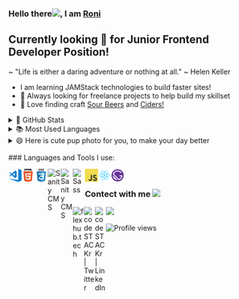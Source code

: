 ### Hello there<img src="https://raw.githubusercontent.com/ShahriarShafin/ShahriarShafin/main/Assets/hi.gif" width="40px"/>, I am <a href="roni.rocks" target="_blank" >Roni </a>

## Currently looking :eyes: for Junior Frontend Developer Position!

~ "Life is either a daring adventure or nothing at all." ~ Helen Keller
<br />
- I am learning JAMStack technologies to build faster sites!
- :eyes: Always looking for freelance projects to help build my skillset
- 🍺 Love finding craft <a href="https://funkwerks.com/" target="_blank">Sour Beers</a> and <a href="http://scrumpys.net/on-tap/" target="_blank" >Ciders!</a>

<details>
  <summary>🌟 GitHub Stats</summary>
  <img align="left" alt="codeSTACKr's GitHub Stats" src="https://github-readme-stats.vercel.app/api?username=OlliesWorld&show_icons=true&theme=merko" />
</details>

<details>
  <summary>📚 Most Used Languages</summary>
  <img align="left" alt="codeSTACKr's GitHub Stats" src="https://github-readme-stats.vercel.app/api/top-langs/?username=OlliesWorld&layout=compact" />
</details>

<details>
  <summary>😄 Here is cute pup photo for you, to make your day better</summary>
   <a href="https://github.com/OlliesWorld"><img src="https://olliesworld.rocks/img/ollie_pink.jpeg" title="Ollie" alt="Ollie in his best dress!" height="350"></a>
</details>
<br />
### Languages and Tools I use:

[<img align="left" alt="Visual Studio Code" width="26px" src="https://raw.githubusercontent.com/github/explore/80688e429a7d4ef2fca1e82350fe8e3517d3494d/topics/visual-studio-code/visual-studio-code.png" />][website]
[<img align="left" alt="HTML5" width="26px" src="https://raw.githubusercontent.com/github/explore/80688e429a7d4ef2fca1e82350fe8e3517d3494d/topics/html/html.png" />][sanity]
[<img align="left" alt="CSS3" width="26px" src="https://raw.githubusercontent.com/github/explore/80688e429a7d4ef2fca1e82350fe8e3517d3494d/topics/css/css.png" />][tafthill]
[<img align="left" alt="Sanity CMS" width="26px" src="https://www.netlify.com/img/press/logos/logomark.png" target="\_blank"
/>][netlify]
[<img align="left" alt="Sanity CMS" width="24px" src="https://www.sanity.io/static/images/opengraph/social.png" target="_blank"/>][sanity]
[<img align="left" alt="Sass" width="24px" src="https://upload.wikimedia.org/wikipedia/commons/thumb/9/96/Sass_Logo_Color.svg/1280px-Sass_Logo_Color.svg.png" target="_blank" />][sass]
[<img align="left" alt="JavaScript" width="26px" src="https://raw.githubusercontent.com/github/explore/80688e429a7d4ef2fca1e82350fe8e3517d3494d/topics/javascript/javascript.png" target="_blank" />][js]
[<img align="left" alt="React" width="26px" src="https://raw.githubusercontent.com/github/explore/80688e429a7d4ef2fca1e82350fe8e3517d3494d/topics/react/react.png" target="_blank"/>][react]
[<img align="left" alt="Gatsby" width="26px" src="https://raw.githubusercontent.com/github/explore/e94815998e4e0713912fed477a1f346ec04c3da2/topics/gatsby/gatsby.png" target="_blank" />][tafthill]
<br/>
### Contect with me <img src="https://raw.githubusercontent.com/ShahriarShafin/ShahriarShafin/main/Assets/handshake.gif" height="32px">
[<img align="left" alt="flexhub.tech" width="22px" src="https://svgshare.com/i/ULb.svg" />][website]
[<img align="left" alt="codeSTACKr | Twitter" width="22px" src="https://svgshare.com/i/UMx.svg" />][twitter]
[<img align="left" alt="codeSTACKr | LinkedIn" width="22px" src="https://svgshare.com/i/UMc.svg" />][linkedin]
<a href="mailto:rtlockwoodwork@gmail.com"><img src="https://image.flaticon.com/icons/svg/281/281769.svg" width="22"></a>


[sanity]: https://template-slicks-slices.netlify.app/
[website]: https://roni.rocks
[twitter]: https://twitter.com/Bluesky_roni
[linkedin]: https://linkedin.com/in/roni_lockwood
[tafthill]: https://tafthillacres.com
[sass]: https://github.com/OlliesWorld/FMEasyBank
[react]: https://github.com/OlliesWorld/pic_some
[js]: https://catch-an-ollie.netlify.app/
[netlify]: https://roni.rocks
[email]: rtlockwoodwork@gmail.com

![Profile views](https://gpvc.arturio.dev/OlliesWorld?v=3)
